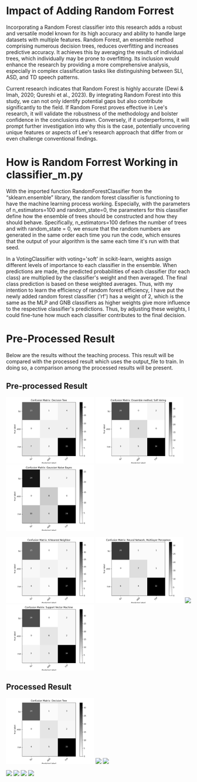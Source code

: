 # Impact of Adding Random Forrest
Incorporating a Random Forest classifier into this research adds a robust and versatile model known for its high accuracy and ability to handle large datasets with multiple features. Random Forest, an ensemble method comprising numerous decision trees, reduces overfitting and increases predictive accuracy. It achieves this by averaging the results of individual trees, which individually may be prone to overfitting. Its inclusion would enhance the research by providing a more comprehensive analysis, especially in complex classification tasks like distinguishing between SLI, ASD, and TD speech patterns.

Current research indicates that Random Forest is highly accurate (Dewi & Imah, 2020; Qureshi et al., 2023). By integrating Random Forest into this study, we can not only identify potential gaps but also contribute significantly to the field. If Random Forest proves effective in Lee's research, it will validate the robustness of the methodology and bolster confidence in the conclusions drawn. Conversely, if it underperforms, it will prompt further investigation into why this is the case, potentially uncovering unique features or aspects of Lee's research approach that differ from or even challenge conventional findings.

# How is Random Forrest Working in classifier_m.py
With the imported function RandomForestClassifier from the “sklearn.ensemble” library, the random forest classifier is functioning to have the machine learning process working. Especially, with the parameters of n_estimators=100 and random_state=0, the parameters for this classifier define how the ensemble of trees should be constructed and how they should behave. Specifically,  n_estimators=100 defines the number of trees and with random_state = 0, we ensure that the random numbers are generated in the same order each time you run the code, which ensures that the output of your algorithm is the same each time it's run with that seed.

In a VotingClassifier with voting='soft' in scikit-learn, weights assign different levels of importance to each classifier in the ensemble. When predictions are made, the predicted probabilities of each classifier (for each class) are multiplied by the classifier's weight and then averaged. The final class prediction is based on these weighted averages. Thus, with my intention to learn the efficiency of random forest efficiency, I have put the newly added random forest classifier ('rf') has a weight of 2, which is the same as the MLP and GNB classifiers as higher weights give more influence to the respective classifier's predictions. Thus, by adjusting these weights, I could fine-tune how much each classifier contributes to the final decision.

# Pre-Processed Result
Below are the results without the teaching process. This result will be compared with the processed result which uses the output_file to train. In doing so, a comparison among the processed results will be present.

## Pre-processed Result
<p float="left">
  <img src="/Code/Data-Analysis/Pre-processed/Pre_DecisionTree.png" width="240" />
  <img src="/Code/Data-Analysis/Pre-processed/Pre_EnsembleM.png" width="240" />
  <img src="/Code/Data-Analysis/Pre-processed/Pre_GaussianN.png" width="240" />
</p>

<p float="left">
  <img src="/Code/Data-Analysis/Pre-processed/Pre_K-Nearest.png" width="240" />
  <img src="/Code/Data-Analysis/Pre-processed/Pre_NeuralN.png" width="240" />
  <img src="/Code/Data-Analysis/Pre-processed/Pre_RandomF" width="240" />
  <img src="/Code/Data-Analysis/Pre-processed/Pre_SVM.png" width="240" />
</p>

## Processed Result
<p float="left">
  
  <img src="/Code/Data-Analysis/Processed/DecisionTree.png" width="240" />
  <img src="/Code/Data-Analysis/Processed_Output/EnsembleM.png" width="240" />
  <img src="/Code/Data-Analysis/Processed_Output/GaussianN.png" width="240" />
</p>
<p float="left">
  <img src="/Code/Data-Analysis/Processed_Output/K-Nearest.png" width="240" />
  <img src="/Code/Data-Analysis/Processed_Output/NeuralN.png" width="240" />
  <img src="/Code/Data-Analysis/Processed_Output/RandomF.png" width="240" />
  <img src="/Code/Data-Analysis/Processed_Output/SVM.png" width="240" />
</p>


